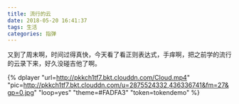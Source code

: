 ```yaml
---
title: 流行的云
date: 2018-05-20 16:41:37
tags: 生活
categories: 指弹
---
```


又到了周末啊，时间过得真快，今天看了看正则表达式，手痒啊，把之前学的流行的云录下来，好久没碰吉他了啊。

<!--more-->
{% dplayer "url=http://pkkch1tf7.bkt.clouddn.com/Cloud.mp4"  "pic=http://pkkch1tf7.bkt.clouddn.com/u=2875524332,436336741&fm=27&gp=0.jpg" "loop=yes" "theme=#FADFA3"  "token=tokendemo" %}
